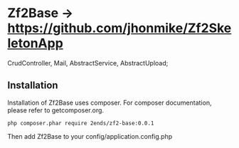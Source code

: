Zf2Base -> https://github.com/jhonmike/Zf2SkeletonApp
=====================================================

CrudController, Mail, AbstractService, AbstractUpload;

Installation
------------

Installation of Zf2Base uses composer. For composer documentation, please refer to getcomposer.org.

	php composer.phar require 2ends/zf2-base:0.0.1

Then add Zf2Base to your config/application.config.php
